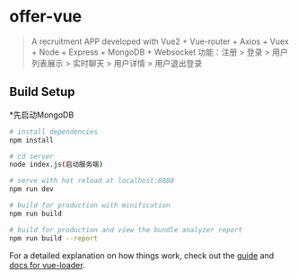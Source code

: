 # offer-vue

> A recruitment APP developed with Vue2 +  Vue-router + Axios + Vuex + Node + Express + MongoDB + Websocket
> 功能：注册 > 登录 > 用户列表展示 > 实时聊天 > 用户详情 > 用户退出登录

## Build Setup
*先启动MongoDB
``` bash
# install dependencies
npm install

# cd server
node index.js(启动服务端)

# serve with hot reload at localhost:8080
npm run dev

# build for production with minification
npm run build

# build for production and view the bundle analyzer report
npm run build --report
```

For a detailed explanation on how things work, check out the [guide](http://vuejs-templates.github.io/webpack/) and [docs for vue-loader](http://vuejs.github.io/vue-loader).
